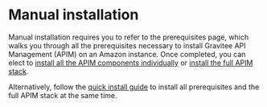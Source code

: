 # Manual installation

Manual installation requires you to refer to the prerequisites page, which walks you through all the prerequisites necessary to install Gravitee API Management (APIM) on an Amazon instance. Once completed, you can elect to [install all the APIM components individually](apim-components-installation.md) or [install the full APIM stack](gravitee-components/).

Alternatively, follow the [quick install guide](full-stack.md) to install all prerequisites and the full APIM stack at the same time.
